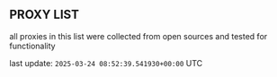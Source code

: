 ## PROXY LIST

all proxies in this list were collected from open sources and tested for functionality

last update: `2025-03-24 08:52:39.541930+00:00` UTC